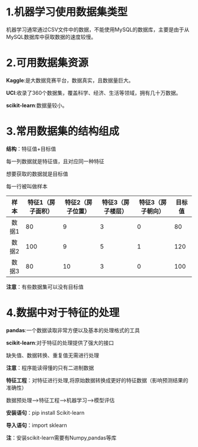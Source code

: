 # 1.机器学习使用数据集类型

机器学习通常通过CSV文件中的数据，不能使用MySQL的数据库，主要是由于从MySQL数据库中获取数据的速度较慢。

# 2.可用数据集资源

**Kaggle**:是大数据竞赛平台，数据真实，且数据量巨大。

**UCI**:收录了360个数据集，覆盖科学、经济、生活等领域，拥有几十万数据。

**scikit-learn**:数据量较小。

# 3.常用数据集的结构组成

**结构**：特征值+目标值

每一列数据就是特征值，且对应同一种特征

想要获取的数据就是目标值

每一行被叫做样本

| 样本  | 特征1（房子面积） | 特征2（房子位置） | 特征3（房子楼层） | 特征3（房子朝向） | 目标值 |
| :---: | ----------------- | ----------------- | ----------------- | ----------------- | ------ |
| 数据1 | 80                | 9                 | 3                 | 0                 | 80     |
| 数据2 | 100               | 9                 | 5                 | 1                 | 120    |
| 数据3 | 80                | 10                | 3                 | 0                 | 100    |

**注意**：有些数据集可以没有目标值

# 4.数据中对于特征的处理

**pandas**:一个数据读取非常方便以及基本的处理格式的工具

**scikit-learn**:对于特征的处理提供了强大的接口

缺失值、数据转换、重复值无需进行处理

**注意**：程序能读得懂的只有二进制数据

**特征工程**：对特征进行处理,将原始数据转换成更好的特征数据（影响预测结果的准确性）

数据预处理-->特征工程-->机器学习-->模型评估

**安装语句**：pip install Scikit-learn

**导入语句**：import sklearn

**注**：安装scikit-learn需要有Numpy,pandas等库